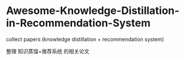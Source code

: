 # Awesome-Knowledge-Distillation-in-Recommendation-System
collect papers (knowledge distillation + recommendation system)

整理 知识蒸馏+推荐系统 的相关论文



